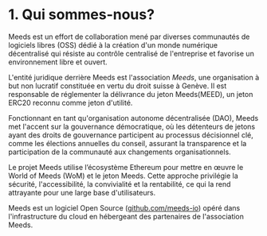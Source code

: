 
# 1. Qui sommes-nous?

Meeds est un effort de collaboration mené par diverses communautés de logiciels libres (OSS) dédié à la création d'un monde numérique décentralisé qui résiste au contrôle centralisé de l'entreprise et favorise un environnement libre et ouvert.

L'entité juridique derrière Meeds est l'association _Meeds_, une organisation à but non lucratif constituée en vertu du droit suisse à Genève. Il est responsable de réglementer la délivrance du jeton Meeds(MEED), un jeton ERC20 reconnu comme jeton d'utilité.

Fonctionnant en tant qu'organisation autonome décentralisée (DAO), Meeds met l'accent sur la gouvernance démocratique, où les détenteurs de jetons ayant des droits de gouvernance participent au processus décisionnel clé, comme les élections annuelles du conseil, assurant la transparence et la participation de la communauté aux changements organisationnels.

Le projet Meeds utilise l’écosystème Ethereum pour mettre en œuvre le World of Meeds (WoM) et le jeton Meeds. Cette approche privilégie la sécurité, l'accessibilité, la convivialité et la rentabilité, ce qui la rend attrayante pour une large base d'utilisateurs.

Meeds est un logiciel Open Source ([github.com/meeds-io](https://github.com/meeds-io)) opéré dans l'infrastructure du cloud en hébergeant des partenaires de l'association Meeds.